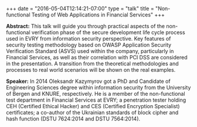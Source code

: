 +++
date = "2016-05-04T12:14:21-07:00"
type = "talk"
title = "Non-functional Testing of Web Applications in Financial Services"
+++

**Abstract:**
This talk will guide you through practical aspects of the non-functional verification phase of the secure development life cycle process used in EVRY from information security perspective. Key features of security testing methodology based on OWASP Application Security Verification Standard (ASVS) used within the company, particularly in Financial Services, as well as their correlation with PCI DSS are considered in the presentation. A transition from the theoretical methodologies and processes to real world scenarios will be shown on the real examples.

**Speaker:**
In 2014 Oleksandr Kazymyrov got a PhD and Candidate of Engineering Sciences degree within information security from the University of Bergen and KNURE, respectively. He is a member of the non-functional test department in Financial Services at EVRY; a penetration tester holding CEH (Certified Ethical Hacker) and CES (Certified Encryption Specialist) certificates; a co-author of the Ukrainian standards of block cipher and hash function (DSTU 7624:2014 and DSTU 7564:2014).

